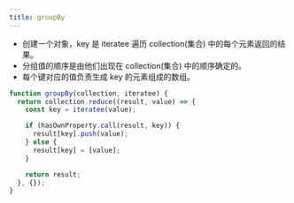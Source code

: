 ```yaml
---
title: groupBy
---
```


- 创建一个对象，key 是 iteratee 遍历 collection(集合) 中的每个元素返回的结果。
- 分组值的顺序是由他们出现在 collection(集合) 中的顺序确定的。
- 每个键对应的值负责生成 key 的元素组成的数组。

```js
function groupBy(collection, iteratee) {
  return collection.reduce((result, value) => {
    const key = iteratee(value);

    if (hasOwnProperty.call(result, key)) {
      result[key].push(value);
    } else {
      result[key] = [value];
    }

    return result;
  }, {});
}
```
